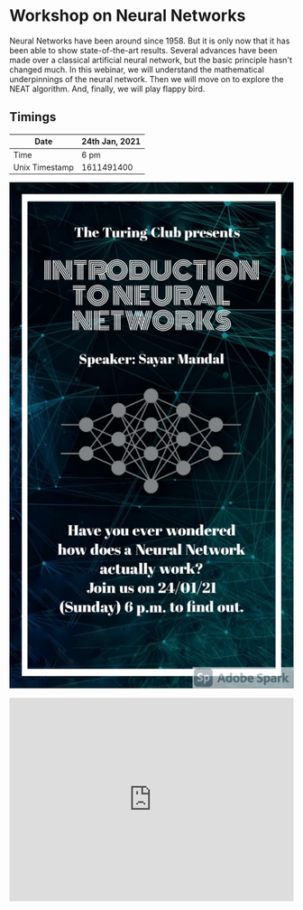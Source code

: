 # Workshop on Neural Networks

Neural Networks have been around since 1958. But it is only now that it has been able to show state-of-the-art results. Several advances have been made over a classical artificial neural network, but the basic principle hasn't changed much. In this webinar, we will understand the mathematical underpinnings of the neural network. Then we will move on to explore the NEAT algorithm. And, finally, we will play flappy bird.

## Timings

| Date           | 24th Jan, 2021 |
| -------------- | -------------- |
| Time           | 6 pm           |
| Unix Timestamp | 1611491400     |

![Neural Networks](./resources/Neural%20Network.jpeg)

<iframe width="100%" max-width="640" height="360" src="https://www.youtube.com/embed/8-AZfaBtXrI" frameborder="0" allow="accelerometer; autoplay; clipboard-write; encrypted-media; gyroscope; picture-in-picture" allowfullscreen></iframe>

